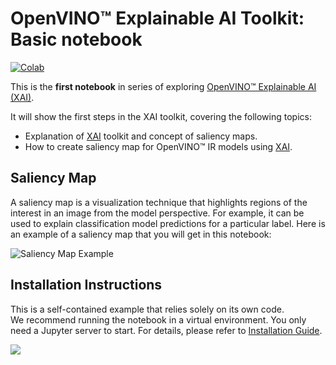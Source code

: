 # OpenVINO™ Explainable AI Toolkit: Basic notebook

[![Colab](https://colab.research.google.com/assets/colab-badge.svg)](https://colab.research.google.com/github/openvinotoolkit/openvino_notebooks/blob/latest/notebooks/explainable-ai-1-basic/explainable-ai-1-basic.ipynb)

This is the **first notebook** in series of exploring [OpenVINO™ Explainable AI (XAI)](https://github.com/openvinotoolkit/openvino_xai/).

It will show the first steps in the XAI toolkit, covering the following topics:

* Explanation of [XAI](https://github.com/openvinotoolkit/openvino_xai/) toolkit and concept of saliency maps.
* How to create saliency map for OpenVINO™ IR models using [XAI](https://github.com/openvinotoolkit/openvino_xai/).

## Saliency Map

A saliency map is a visualization technique that highlights regions of the interest in an image from the model perspective. For example, it can be used to explain classification model predictions for a particular label. Here is an example of a saliency map that you will get in this notebook:

![Saliency Map Example](https://github.com/user-attachments/assets/5557d79d-2e9a-4784-aa17-fea2931a1435)

## Installation Instructions

This is a self-contained example that relies solely on its own code.</br>
We recommend  running the notebook in a virtual environment. You only need a Jupyter server to start.
For details, please refer to [Installation Guide](../../README.md).

<img referrerpolicy="no-referrer-when-downgrade" src="https://static.scarf.sh/a.png?x-pxid=5b5a4db0-7875-4bfb-bdbd-01698b5b1a77&file=notebooks/explainable-ai-1-basic/README.md" />

